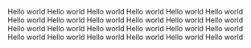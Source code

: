 Hello world
Hello world
Hello world
Hello world
Hello world
Hello world
Hello world
Hello world
Hello world
Hello world
Hello world
Hello world
Hello world
Hello world
Hello world
Hello world
Hello world
Hello world
Hello world
Hello world
Hello world
Hello world
Hello world
Hello world

